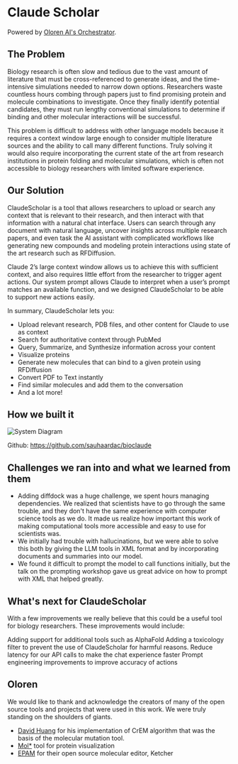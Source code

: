 # Claude Scholar

Powered by [Oloren AI's Orchestrator](oloren.ai).

## The Problem
Biology research is often slow and tedious due to the vast amount of literature that must be cross-referenced to generate ideas, and the time-intensive simulations needed to narrow down options. Researchers waste countless hours combing through papers just to find promising protein and molecule combinations to investigate. Once they finally identify potential candidates, they must run lengthy conventional simulations to determine if binding and other molecular interactions will be successful. 

This problem is difficult to address with other language models because it requires a context window large enough to consider multiple literature sources and the ability to call many different functions. Truly solving it would also require incorporating the current state of the art from research institutions in protein folding and molecular simulations, which is often not accessible to biology researchers with limited software experience. 

## Our Solution

ClaudeScholar is a tool that allows researchers to upload or search any context that is relevant to their research, and then interact with that information with a natural chat interface. Users can search through any document with natural language, uncover insights across multiple research papers, and even task the AI assistant with complicated workflows like generating new compounds and modeling protein interactions using state of the art research such as RFDiffusion.

Claude 2’s large context window allows us to achieve this with sufficient context, and also requires little effort from the researcher to trigger agent actions. Our system prompt allows Claude to interpret when a user’s prompt matches an available function, and we designed ClaudeScholar to be able to support new actions easily. 

In summary, ClaudeScholar lets you:
- Upload relevant research, PDB files, and other content for Claude to use as context
- Search for authoritative context through PubMed
- Query, Summarize, and Synthesize information across your content
- Visualize proteins 
- Generate new molecules that can bind to a given protein using RFDiffusion
- Convert PDF to Text instantly
- Find similar molecules and add them to the conversation
- And a lot more!


## How we built it
![System Diagram](https://i.imgur.com/tYkOO1n.png)

Github: https://github.com/sauhaardac/bioclaude

## Challenges we ran into and what we learned from them
- Adding diffdock was a huge challenge, we spent hours managing dependencies. We realized that scientists have to go through the same trouble, and they don't have the same experience with computer science tools as we do. It made us realize how important this work of making computational tools more accessible and easy to use for scientists was.
- We initially had trouble with hallucinations, but we were able to solve this both by giving the LLM tools in XML format and by incorporating documents and summaries into our model.
- We found it difficult to prompt the model to call functions initially, but the talk on the prompting workshop gave us great advice on how to prompt with XML that helped greatly.

## What's next for ClaudeScholar

With a few improvements we really believe that this could be a useful tool for biology researchers. These improvements would include: 

Adding support for additional tools such as AlphaFold
Adding a toxicology filter to prevent the use of ClaudeScholar for harmful reasons. 
Reduce latency for our API calls to make the chat experience faster
Prompt engineering improvements to improve accuracy of actions

## Oloren 
We would like to thank and acknowledge the creators of many of the open source tools and projects that were used in this work. We were truly standing on the shoulders of giants.
- [David Huang](https://twitter.com/dhuang26) for his implementation of CrEM algorithm that was the basis of the molecular mutation tool.
- [Mol*](molstar.org) tool for protein visualization
- [EPAM](https://lifescience.opensource.epam.com/ketcher/index.html) for their open source molecular editor, Ketcher

